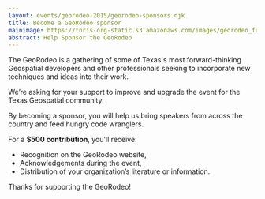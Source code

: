 ```yaml
---
layout: events/georodeo-2015/georodeo-sponsors.njk
title: Become a GeoRodeo sponsor
mainimage: https://tnris-org-static.s3.amazonaws.com/images/georodeo_full_banner.jpg
abstract: Help Sponsor the GeoRodeo
---
```


The GeoRodeo is a gathering of some of Texas's most forward-thinking Geospatial developers and other professionals seeking to incorporate new techniques and ideas into their work.

We’re asking for your support to improve and upgrade the event for the Texas Geospatial community. 

By becoming a sponsor, you will help us bring speakers from across the country and feed hungry code wranglers. 

For a **$500 contribution**, you'll receive:
- Recognition on the GeoRodeo website,
- Acknowledgements during the event,
- Distribution of your organization’s literature or information.

Thanks for supporting the GeoRodeo!
